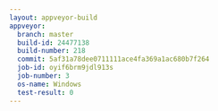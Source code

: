 ```yaml
---
layout: appveyor-build
appveyor:
  branch: master
  build-id: 24477138
  build-number: 218
  commit: 5af31a78dee0711111ace4fa369a1ac680b7f264
  job-id: oyif6brm9jdl913s
  job-number: 3
  os-name: Windows
  test-result: 0
---
```

